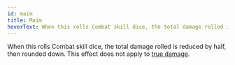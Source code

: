 ```yaml
---
id: maim
title: Maim
hoverText: When this rolls Combat skill dice, the total damage rolled is reduced by half, then rounded down. This effect does not apply to true damage.
---
```


When this rolls Combat skill dice, the total damage rolled is reduced by half, then rounded down. This effect does not apply to [true damage](/docs/terms/other/true-damage).